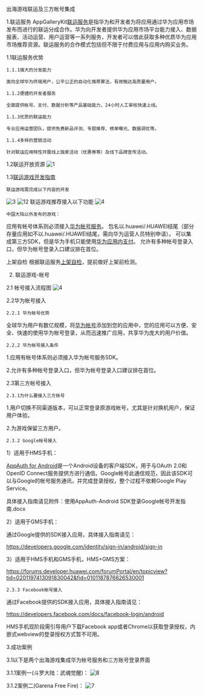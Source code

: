 出海游戏联运及三方帐号集成



1.联运服务
AppGalleryKit[联运服务](https://developer.huawei.com/consumer/cn/doc/development/AppGallery-connect-Guides/appgallerykit-introduction-0000001055521414)是指华为和开发者为将应用通过华为应用市场发布而进行的联运分成合作。华为向开发者提供华为应用市场平台能力接入、数据报表、活动运营、用户运营等一系列服务，开发者可以借此获取多种优质华为应用市场推荐资源。联运服务的合作模式包括但不限于付费应用与应用内购买业务。



1.1联运服务优势

    1.1.1强大的分发能力

    面向全球华为终端用户，公平公正的自动化推荐算法，有效触达高质量用户。

    1.1.2便捷的开发者服务

    全面提供帐号、支付、数据分析等产品基础能力，24小时人工审核快速上线。

    1.1.3优质的联运能力

    专业应用运营团队，提供免费新品评测、专题推荐、榜单曝光、数据调优等。

    1.1.4多样的营销活动

    针对联运应用特性开展线上独家活动（优惠券等）及线下品牌宣传活动。


1.2联运开放资源
![1](https://user-images.githubusercontent.com/102587314/160586603-c832e598-0429-40c2-9c26-ab9306d269bf.png)


1.3[联运游戏开发指南](https://developer.huawei.com/consumer/cn/doc/development/AppGallery-connect-Guides/appgallerykit-devguide-game-0000001055156905)

    联运游戏需完成以下内容的开发
![3](https://user-images.githubusercontent.com/102587314/162682342-804e7af4-0140-4897-a551-69b96458c77f.jpg)
![12](https://user-images.githubusercontent.com/102587314/162691329-9c69bcda-f7c6-4e30-92da-ff34051e4fc7.jpg)
    联运游戏推荐接入以下功能
![4](https://user-images.githubusercontent.com/102587314/162682390-4eed9347-bce2-4a40-b950-9c730702eb91.jpg)

    中国大陆以外发布的游戏：
应用有帐号体系则必须接入[华为帐号服务](https://developer.huawei.com/consumer/cn/hms/huawei-accountkit)。
包名以.huawei/.HUAWEI结尾（部分存量应用如不以.huawei/.HUAWEI结尾，需向华为运营人员特别申请）。
可以集成第三方SDK，但是华为手机只能使用[华为应用内支付](https://developer.huawei.com/consumer/cn/hms/huawei-iap/)。
允许有多种帐号登录入口，但华为帐号登录入口建议排在首位。
 
   上架自检
   根据联运服务[上架自检](https://developer.huawei.com/consumer/cn/doc/development/AppGallery-connect-Guides/appgallerykit-checklist-0000001054921479)，提前做好上架前检测。

2. 联运游戏-帐号

2.1 帐号接入流程图
![4](https://user-images.githubusercontent.com/102587314/162685989-dde56d41-651c-40fd-bb08-35dcc7dac094.png)
               
2.2华为帐号接入

    2.2.1 华为帐号优势

全球华为用户有数亿规模，将[华为帐号](https://developer.huawei.com/consumer/cn/hms/huawei-accountkit)添加到您的应用中，您的应用可以方便、安全、快速的使用华为帐号登录，从而迅速推广应用，共享华为庞大的用户价值。

    2.2.2 华为帐号接入条件
    
1.应用有帐号体系则必须接入华为帐号服务SDK。

2.允许有多种帐号登录入口，但华为帐号登录入口建议排在首位。


2.3第三方帐号接入

    2.3.1为什么要接入三方帐号

1.用户切换不同渠道版本，可以正常登录原游戏帐号，尤其是针对换机用户，保证用户体验。

2.为游戏保留三方用户。

    2.3.2 Google帐号接入

1）适用于HMS手机：

[AppAuth for Android](https://openid.github.io/AppAuth-Android/)是一个Android设备的客户端SDK，用于与OAuth 2.0和OpenID Connect服务提供方进行通信。Google帐号此通信规范，因此该SDK可以与Google的帐号服务通讯，并完成登录授权，整个过程不依赖Google Play Service。

具体接入指南请见附件：使用AppAuth-Android SDK登录Google帐号开发指南.docx

2）适用于GMS手机：

通过Google提供的SDK接入应用，具体接入指南请见：

https://developers.google.com/identity/sign-in/android/sign-in

3）适用于HMS手机和GMS手机，HMS+GMS方案：

https://forums.developer.huawei.com/forumPortal/en/topicview?tid=0201197413091830042&fid=0101187876626530001

    2.3.3 Facebook帐号接入

通过Facebook提供的SDK接入应用，具体接入指南请见：

https://developers.facebook.com/docs/facebook-login/android

HMS手机现阶段需引导用户下载Facebook app或者Chrome以获取登录授权，内嵌式webview的登录授权方式暂不可用。

3.成功案例

   3.1以下是两个出海游戏集成华为帐号服务和三方账号登录界面

   3.1.1案例一(斗罗大陆：武魂觉醒)：
![8](https://user-images.githubusercontent.com/102587314/162689231-ac4c6050-50b3-4971-9462-556ad3345acf.jpg)   
             
             
   3.1.2案例二(Garena Free Fire)：
![7](https://user-images.githubusercontent.com/102587314/162688317-a0eb000e-af9c-428e-9d55-7d32735da396.png)
              

